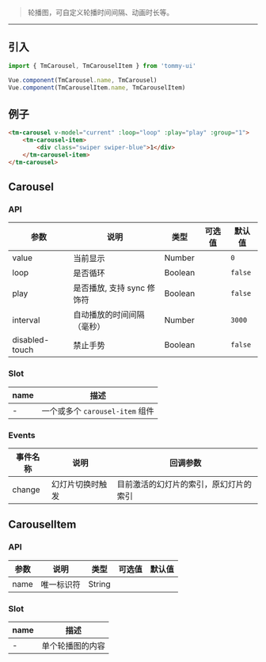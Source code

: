 > 轮播图，可自定义轮播时间间隔、动画时长等。

-------------

## 引入

```javascript
import { TmCarousel, TmCarouselItem } from 'tommy-ui'

Vue.component(TmCarousel.name, TmCarousel)
Vue.component(TmCarouselItem.name, TmCarouselItem)
```

## 例子

```html
<tm-carousel v-model="current" :loop="loop" :play="play" :group="1">
    <tm-carousel-item>
        <div class="swiper swiper-blue">1</div>
    </tm-carousel-item>
</tm-carousel>
```

## Carousel

### API
| 参数 | 说明 | 类型 | 可选值 | 默认值 |
|------|-------|---------|-------|--------|
| value | 当前显示 | Number | | `0` |
| loop | 是否循环 | Boolean | | `false` |
| play | 是否播放, 支持 sync 修饰符 | Boolean | | `false` |
| interval | 自动播放的时间间隔（毫秒） | Number | | `3000` |
| disabled-touch | 禁止手势 | Boolean | | `false` |

### Slot

| name | 描述 |
|------|--------|
| - | 一个或多个 `carousel-item` 组件 |

### Events

| 事件名称 | 说明 | 回调参数 |
|---------|----------|-------------|
| change | 幻灯片切换时触发 | 目前激活的幻灯片的索引，原幻灯片的索引 |

## CarouselItem

### API

| 参数 | 说明 | 类型 | 可选值 | 默认值 |
|------|-------|---------|-------|--------|
| name | 唯一标识符 | String | | |

### Slot

| name | 描述 |
|------|--------|
| - | 单个轮播图的内容 |
